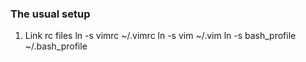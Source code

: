 ### The usual setup ###

1. Link rc files
    ln -s vimrc ~/.vimrc
    ln -s vim ~/.vim
    ln -s bash_profile ~/.bash_profile
